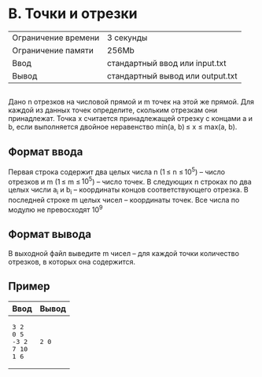 <div class="problem-statement">
   <div class="header">
      <h1 class="title">B. Точки и отрезки</h1>
      <table>
         <tr class="time-limit">
            <td class="property-title">Ограничение времени</td>
            <td>3&nbsp;секунды</td>
         </tr>
         <tr class="memory-limit">
            <td class="property-title">Ограничение памяти</td>
            <td>256Mb</td>
         </tr>
         <tr class="input-file">
            <td class="property-title">Ввод</td>
            <td colspan="1">стандартный ввод или input.txt</td>
         </tr>
         <tr class="output-file">
            <td class="property-title">Вывод</td>
            <td colspan="1">стандартный вывод или output.txt</td>
         </tr>
      </table>
   </div>
   <h2></h2>
   <div class="legend"><span style="">
         <p>Дано n отрезков на числовой прямой и m точек на этой же прямой. Для каждой из данных точек определите, скольким отрезкам они
            принадлежат. Точка x считается принадлежащей отрезку с концами a и b, если выполняется двойное неравенство min(a, b) ≤ x ≤
            max(a, b).
         </p></span><p></p>
   </div>
   <h2>Формат ввода</h2>
   <div class="input-specification"><span style="">
         <p>Первая строка содержит два целых числа n (1 ≤ n ≤ <span class="tex-math-text">10<sup>5</sup></span>) – число отрезков и m (1 ≤ m ≤ <span class="tex-math-text">10<sup>5</sup></span>) – число точек. В следующих n строках по два целых числи <span class="tex-math-text">a<sub>i</sub></span> и <span class="tex-math-text">b<sub>i</sub></span> – координаты концов соответствующего отрезка. В последней строке m целых чисел – координаты точек. Все числа по модулю не
            превосходят <span class="tex-math-text">10<sup>9</sup></span></p></span><p></p>
   </div>
   <h2>Формат вывода</h2>
   <div class="output-specification"><span style="">
         <p>В выходной файл выведите m чисел – для каждой точки количество отрезков, в которых она содержится.</p></span><p></p>
   </div>
   <h2>Пример</h2>
   <table class="sample-tests">
      <thead>
         <tr>
            <th>Ввод</th>
            <th>Вывод</th>
         </tr>
      </thead>
      <tbody>
         <tr>
            <td><pre>3 2
0 5
-3 2
7 10
1 6
</pre></td>
            <td><pre>2 0 
</pre></td>
         </tr>
      </tbody>
   </table>
</div></div>
